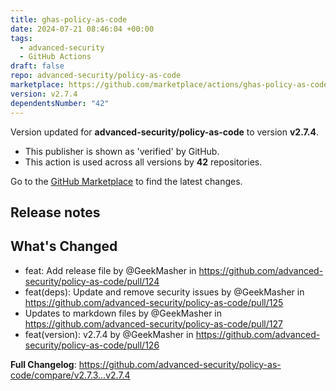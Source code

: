 ```yaml
---
title: ghas-policy-as-code
date: 2024-07-21 08:46:04 +00:00
tags:
  - advanced-security
  - GitHub Actions
draft: false
repo: advanced-security/policy-as-code
marketplace: https://github.com/marketplace/actions/ghas-policy-as-code
version: v2.7.4
dependentsNumber: "42"
---
```



Version updated for **advanced-security/policy-as-code** to version **v2.7.4**.
- This publisher is shown as 'verified' by GitHub.
- This action is used across all versions by **42** repositories.

Go to the [GitHub Marketplace](https://github.com/marketplace/actions/ghas-policy-as-code) to find the latest changes.

## Release notes

## What's Changed
* feat: Add release file by @GeekMasher in https://github.com/advanced-security/policy-as-code/pull/124
* feat(deps): Update and remove security issues by @GeekMasher in https://github.com/advanced-security/policy-as-code/pull/125
* Updates to markdown files by @GeekMasher in https://github.com/advanced-security/policy-as-code/pull/127
* feat(version): v2.7.4 by @GeekMasher in https://github.com/advanced-security/policy-as-code/pull/126


**Full Changelog**: https://github.com/advanced-security/policy-as-code/compare/v2.7.3...v2.7.4
